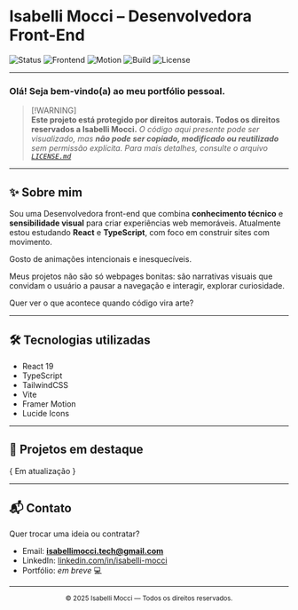 # Isabelli Mocci – Desenvolvedora Front-End

![Status](https://img.shields.io/badge/Status-Em%20Desenvolvimento-yellow?style=flat-square)
![Frontend](https://img.shields.io/badge/Frontend-React%20%7C%20TypeScript%20%7C%20Tailwind-blue?style=flat-square&logo=react)
![Motion](https://img.shields.io/badge/Design-Framer%20Motion-pink?style=flat-square&logo=framer)
![Build](https://img.shields.io/badge/Bundler-Vite-purple?style=flat-square&logo=vite)
![License](https://img.shields.io/badge/Licença-Copyright%202025%20Isabelli%20Mocci-red?style=flat-square&logo=creative-commons&logoColor=white)

---

### Olá! Seja bem-vindo(a) ao meu portfólio pessoal.  

> [!WARNING]\
> **Este projeto está protegido por direitos autorais. Todos os direitos reservados a Isabelli Mocci.** _O código aqui presente pode ser visualizado, mas **não pode ser copiado, modificado ou reutilizado** sem permissão explícita. Para mais detalhes, consulte o arquivo [`LICENSE.md`](./LICENSE.md)_

---

## ✨ Sobre mim

Sou uma Desenvolvedora front-end que combina **conhecimento técnico** e **sensibilidade visual** para criar experiências web memoráveis. Atualmente estou estudando **React** e **TypeScript**, com foco em construir sites com movimento.

Gosto de animações intencionais e inesquecíveis.

Meus projetos não são só webpages bonitas: são narrativas visuais que convidam o usuário a pausar a navegação e interagir, explorar curiosidade.

Quer ver o que acontece quando código vira arte?

---

## 🛠️ Tecnologias utilizadas

- React 19  
- TypeScript  
- TailwindCSS  
- Vite  
- Framer Motion  
- Lucide Icons  

---

## 📁 Projetos em destaque

{ Em atualização }

---

## 📬 Contato

Quer trocar uma ideia ou contratar?

- Email: **isabellimocci.tech@gmail.com**  
- LinkedIn: [linkedin.com/in/isabelli-mocci](https://linkedin.com/in/isabelli-mocci)  
- Portfólio: *em breve* 💻

---

<p align="center">
  <small>© 2025 Isabelli Mocci — Todos os direitos reservados.</small>
</p>
